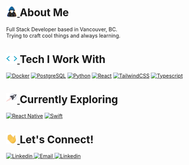 <h1>
  <a href="#/"> 
    <img align="top" src="https://github.com/NoorChasib/NoorChasib/blob/main/img/about_me.gif" width="30">
  </a>
About Me
</h1>

<h4 style="font-weight: normal;">
Full Stack Developer based in Vancouver, BC.
<br>
Trying to craft cool things and always learning.
</h4>

<h1>
  <a href="#/"> 
    <img align="top" src="https://github.com/NoorChasib/NoorChasib/blob/main/img/skills.gif" width="30">
  </a>
Tech I Work With
</h1>

<p>
  <a href="#/"><img alt="Docker" src="https://img.shields.io/badge/-Docker-2496ED?logo=docker&logoColor=white&style=for-the-badge"></a>
  <a href="#/"><img alt="PostgreSQL" src="https://img.shields.io/badge/-PostgreSQL-4169E1?logo=postgresql&logoColor=white&style=for-the-badge"></a>
  <a href="#/"><img alt="Python" src="https://img.shields.io/badge/-Python-3776AB?logo=python&logoColor=white&style=for-the-badge"></a>
  <a href="#/"><img alt="React" src="https://img.shields.io/badge/-React-61DAFB?logo=react&logoColor=white&style=for-the-badge"></a>
  <a href="#/"><img alt="TailwindCSS" src="https://img.shields.io/badge/-Tailwind%20CSS-06B6D4?logo=tailwindcss&logoColor=white&style=for-the-badge"></a>
  <a href="#/"><img alt="Typescript" src="https://img.shields.io/badge/-Typescript-3178C6?logo=typescript&logoColor=white&style=for-the-badge"></a>
</p>

<h1>
  <a href="#/"> 
    <img align="top" src="https://github.com/NoorChasib/NoorChasib/blob/main/img/rocket.gif" width="30">
  </a>
Currently Exploring
</h1>

<p>
  <a href="#/"><img alt="React Native" src="https://img.shields.io/badge/-React%20Native-61DAFB?logo=react&logoColor=white&style=for-the-badge"></a>
  <a href="#/"><img alt="Swift" src="https://img.shields.io/badge/-Swift-F05138?logo=swift&logoColor=white&style=for-the-badge"></a>
</p>

<h1>
  <a href="#/"> 
    <img align="top" src="https://github.com/NoorChasib/NoorChasib/blob/main/img/waving.gif" width="30">
  </a>
Let's Connect!
</h1>

<p>
  <a href="https://noorchasib.com" target="_blank" style="cursor: pointer;">
    <img alt="Linkedin" src="https://img.shields.io/badge/-Website-1f3a54?logo=webflow&logoColor=white&style=for-the-badge">
  </a>
  <a href="mailto:noor@noorchasib.com?subject=Found%20you%20on%20Github!&body=Hi%20Noor%2C" target="_blank" style="cursor: pointer;">	
    <img alt="Email" src="https://img.shields.io/badge/-Email-EA4335?logo=gmail&logoColor=white&style=for-the-badge">
  </a>
  <a href="https://www.linkedin.com/in/noor-chasib-1875131b1/" target="_blank" style="cursor: pointer;">
    <img alt="Linkedin" src="https://img.shields.io/badge/-LinkedIn-0A66C2?logo=linkedin&logoColor=white&style=for-the-badge">
  </a>
</p>
